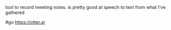 tool to record meeting notes. is pretty good at speech to text from what I've gathered

#go https://otter.ai
